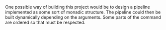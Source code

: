
One possible way of building this project would be to design
a pipeline implemented as some sort of monadic structure.
The pipeline could then be built dynamically depending on
the arguments. Some parts of the command are ordered so that
must be respected.